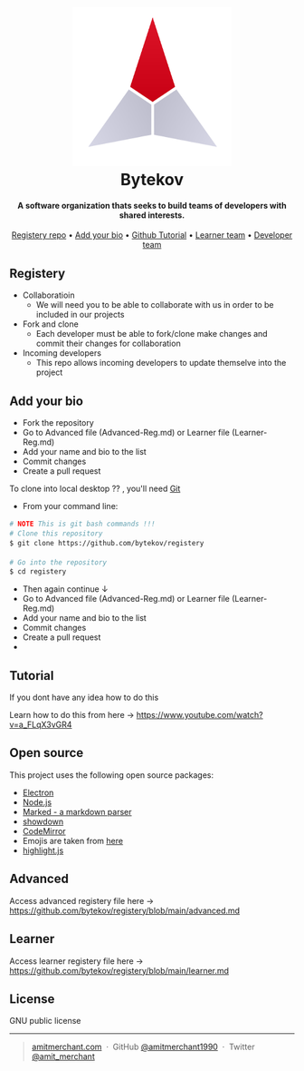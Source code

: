 
<h1 align="center">
  <br>
	<img src="logo.png" alt="Logo" width="280" height="280">
  <br>
  Bytekov 
  <br>
</h1>

<h4 align="center">A software organization thats seeks to build teams of developers with shared interests.</h4>
<!--
[![Contributors][contributors-shield]][contributors-url]
[![Forks][forks-shield]][forks-url]
[![Stargazers][stars-shield]][stars-url]
[![Issues][issues-shield]][issues-url]
[![MIT License][license-shield]][license-url]
[![LinkedIn][linkedin-shield]][linkedin-url]
-->
<p align="center">
  <a href="#registery">Registery repo</a> •
  <a href="#add-your-bio">Add your bio</a> •
  <a href="#tutorial">Github Tutorial</a> •
  <a href="#advanced">Learner team</a> •
  <a href="#learner">Developer team</a>
</p>

## Registery

* Collaboratioin
  - We will need you to be able to collaborate with us in order to be included in our projects
* Fork and clone
  - Each developer must be able to fork/clone make changes and commit their changes for collaboration
* Incoming developers
  - This repo allows incoming developers to update themselve into the project


## Add your bio

* Fork the repository
* Go to Advanced file (Advanced-Reg.md) or Learner file (Learner-Reg.md)
* Add your name and bio to the list
* Commit changes
* Create a pull request

To clone into local desktop ?? , you'll need [Git](https://git-scm.com) 
* From your command line:

```bash
# NOTE This is git bash commands !!!
# Clone this repository
$ git clone https://github.com/bytekov/registery

# Go into the repository
$ cd registery
```
* Then again continue ↓
* Go to Advanced file (Advanced-Reg.md) or Learner file (Learner-Reg.md)
* Add your name and bio to the list
* Commit changes
* Create a pull request
* 
## Tutorial

If you dont have any idea how to do this 

Learn how to do this from here → https://www.youtube.com/watch?v=a_FLqX3vGR4 

## Open source
This project uses the following open source packages:

- [Electron](http://electron.atom.io/)
- [Node.js](https://nodejs.org/)
- [Marked - a markdown parser](https://github.com/chjj/marked)
- [showdown](http://showdownjs.github.io/showdown/)
- [CodeMirror](http://codemirror.net/)
- Emojis are taken from [here](https://github.com/arvida/emoji-cheat-sheet.com)
- [highlight.js](https://highlightjs.org/)

## Advanced

Access advanced registery file here → https://github.com/bytekov/registery/blob/main/advanced.md

## Learner

Access learner registery file here → https://github.com/bytekov/registery/blob/main/learner.md

## License

GNU public license

---

> [amitmerchant.com](https://www.amitmerchant.com) &nbsp;&middot;&nbsp;
> GitHub [@amitmerchant1990](https://github.com/amitmerchant1990) &nbsp;&middot;&nbsp;
> Twitter [@amit_merchant](https://twitter.com/amit_merchant)
> <!-- MARKDOWN LINKS & IMAGES -->
<!-- https://www.markdownguide.org/basic-syntax/#reference-style-links -->
[contributors-shield]: https://img.shields.io/github/contributors/othneildrew/Best-README-Template.svg?style=for-the-badge
[contributors-url]: https://github.com/othneildrew/Best-README-Template/graphs/contributors
[forks-shield]: https://img.shields.io/github/forks/othneildrew/Best-README-Template.svg?style=for-the-badge
[forks-url]: https://github.com/othneildrew/Best-README-Template/network/members
[stars-shield]: https://img.shields.io/github/stars/othneildrew/Best-README-Template.svg?style=for-the-badge
[stars-url]: https://github.com/othneildrew/Best-README-Template/stargazers
[issues-shield]: https://img.shields.io/github/issues/othneildrew/Best-README-Template.svg?style=for-the-badge
[issues-url]: https://github.com/othneildrew/Best-README-Template/issues
[license-shield]: https://img.shields.io/github/license/othneildrew/Best-README-Template.svg?style=for-the-badge
[license-url]: https://github.com/othneildrew/Best-README-Template/blob/master/LICENSE.txt
[linkedin-shield]: https://img.shields.io/badge/-LinkedIn-black.svg?style=for-the-badge&logo=linkedin&colorB=555
[linkedin-url]: https://linkedin.com/in/othneildrew
[product-screenshot]: images/screenshot.png
[Next.js]: https://img.shields.io/badge/next.js-000000?style=for-the-badge&logo=nextdotjs&logoColor=white
[Next-url]: https://nextjs.org/
[React.js]: https://img.shields.io/badge/React-20232A?style=for-the-badge&logo=react&logoColor=61DAFB
[React-url]: https://reactjs.org/
[Vue.js]: https://img.shields.io/badge/Vue.js-35495E?style=for-the-badge&logo=vuedotjs&logoColor=4FC08D
[Vue-url]: https://vuejs.org/
[Angular.io]: https://img.shields.io/badge/Angular-DD0031?style=for-the-badge&logo=angular&logoColor=white
[Angular-url]: https://angular.io/
[Svelte.dev]: https://img.shields.io/badge/Svelte-4A4A55?style=for-the-badge&logo=svelte&logoColor=FF3E00
[Svelte-url]: https://svelte.dev/
[Laravel.com]: https://img.shields.io/badge/Laravel-FF2D20?style=for-the-badge&logo=laravel&logoColor=white
[Laravel-url]: https://laravel.com
[Bootstrap.com]: https://img.shields.io/badge/Bootstrap-563D7C?style=for-the-badge&logo=bootstrap&logoColor=white
[Bootstrap-url]: https://getbootstrap.com
[JQuery.com]: https://img.shields.io/badge/jQuery-0769AD?style=for-the-badge&logo=jquery&logoColor=white
[JQuery-url]: https://jquery.com 

